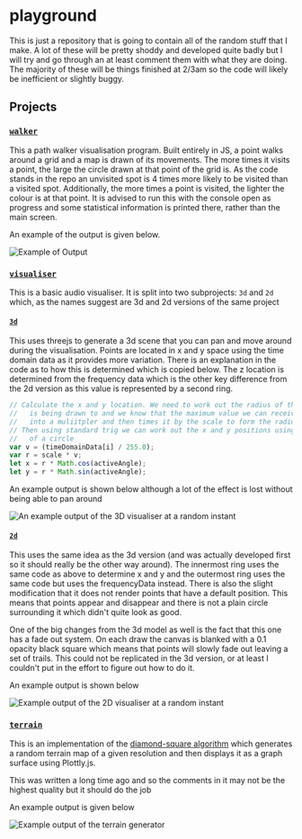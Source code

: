 # playground

This is just a repository that is going to contain all of the random stuff that I make. A lot of these will be pretty shoddy and developed quite badly but I will try and go through an at least comment them with what they are doing. The majority of these will be things finished at 2/3am so the code will likely be inefficient or slightly buggy.

## Projects

### [`walker`](walker/README.md)

This a path walker visualisation program. Built entirely in JS, a point walks around a grid and a map is drawn of its movements. The more times it visits a point, the large the circle drawn at that point of the grid is. As the code stands in the repo an unvisited spot is 4 times more likely to be visited than a visited spot. Additionally, the more times a point is visited, the lighter the colour is at that point. It is advised to run this with the console open as progress and some statistical information is printed there, rather than the main screen.

An example of the output is given below.

![Example of Output](https://imgur.com/qsc75Jq.png)

### [`visualiser`](visualiser/README.md)

This is a basic audio visualiser. It is split into two subprojects: `3d` and `2d` which, as the names suggest are 3d and 2d versions of the same project

#### [`3d`](visualiser/3d/README.md)

This uses threejs to generate a 3d scene that you can pan and move around during the visualisation. Points are located in x and y space using the time domain data as it provides more variation. There is an explanation in the code as to how this is determined which is copied below. The z location is determined from the frequency data which is the other key difference from the 2d version as this value is represented by a second ring. 

``` javascript
// Calculate the x and y location. We need to work out the radius of the sphere the point
//   is being drawn to and we know that the maximum value we can receive is 255 so we turn it
//   into a muliitpler and then times it by the scale to form the radius
// Then using standard trig we can work out the x and y positions using the parametric equations
//   of a circle
var v = (timeDomainData[i] / 255.0);
var r = scale * v;
let x = r * Math.cos(activeAngle);
let y = r * Math.sin(activeAngle);
```

An example output is shown below although a lot of the effect is lost without being able to pan around

![An example output of the 3D visualiser at a random instant](https://i.imgur.com/NJmhuWx.png)

#### [`2d`](visualiser/2d/README.md)

This uses the same idea as the 3d version (and was actually developed first so it should really be the other way around). The innermost ring uses the same code as above to determine x and y and the outermost ring uses the same code but uses the frequencyData instead. There is also the slight modification that it does not render points that have a default position. This means that points appear and disappear and there is not a plain circle surrounding it which didn't quite look as good.

One of the big changes from the 3d model as well is the fact that this one has a fade out system. On each draw the canvas is blanked with a 0.1 opacity black square which means that points will slowly fade out leaving a set of trails. This could not be replicated in the 3d version, or at least I couldn't put in the effort to figure out how to do it.

An example output is shown below

![Example output of the 2D visualiser at a random instant](https://i.imgur.com/MiYY5Mk.png)

### [`terrain`](terrain)

This is an implementation of the [diamond-square algorithm](https://en.wikipedia.org/wiki/Diamond-square_algorithm) which generates a random terrain map of a given resolution and then displays it as a graph surface using Plottly.js.

This was written a long time ago and so the comments in it may not be the highest quality but it should do the job

An example output is given below

![Example output of the terrain generator](https://i.imgur.com/BUUf9pJ.png)